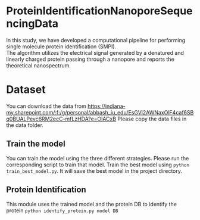 # ProteinIdentificationNanoporeSequencingData

In this study, we have developed a computational pipeline for performing single molecule protein identification (SMPI). <br/>
The algorithm utilizes the electrical signal generated by a denatured and linearly charged protein passing through a nanopore and reports the theoretical nanospectrum.


# Dataset
You can download the data from https://indiana-my.sharepoint.com/:f:/g/personal/abbash_iu_edu/EsGVl2AWNaxOlF4caf6SBq0BUALPevc6RM2ecC-mfLzHDA?e=OlACxB
Please copy the data files in the data folder.

## Train the model
You can train the model using the three different strategies. Please run the corresponding script to train that model.
Train the best model using ```python train_best_model.py```. It will save the best model in the project directory.

## Protein Identification
This module uses the trained model and the protein DB to identify the protein
```python identify_protein.py model DB```

